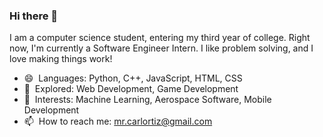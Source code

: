 ### Hi there 👋

I am a computer science student, entering my third year of college. Right now, I'm currently a Software Engineer Intern. I like problem solving, and I love making things work!

- 😄 ‎ Languages: Python, C++, JavaScript, HTML, CSS
- 🔭 ‎ Explored: Web Development, Game Development
- 🔎 ‎ Interests: Machine Learning, Aerospace Software, Mobile Development
- 📫 ‎ How to reach me: mr.carlortiz@gmail.com
